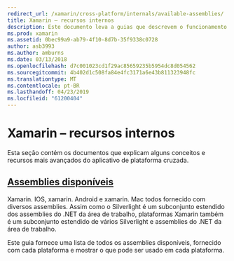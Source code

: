 ```yaml
---
redirect_url: /xamarin/cross-platform/internals/available-assemblies/
title: Xamarin – recursos internos
description: Este documento leva a guias que descrevem o funcionamento interno do Xamarin. Atualmente, ele vinculará o documento de Assemblies disponíveis.
ms.prod: xamarin
ms.assetid: 0bec99a9-ab79-4f10-8d7b-35f9338c0728
author: asb3993
ms.author: amburns
ms.date: 03/13/2018
ms.openlocfilehash: d7c001023cd1f29ac85659235b5954dc8d054562
ms.sourcegitcommit: 4b402d1c508fa84e4fc3171a6e43b811323948fc
ms.translationtype: MT
ms.contentlocale: pt-BR
ms.lasthandoff: 04/23/2019
ms.locfileid: "61200404"
---
```

# <a name="xamarin-internals"></a>Xamarin – recursos internos

Esta seção contém os documentos que explicam alguns conceitos e recursos mais avançados do aplicativo de plataforma cruzada.

## <a name="available-assembliescross-platforminternalsavailable-assembliesmd"></a>[Assemblies disponíveis](~/cross-platform/internals/available-assemblies.md)

Xamarin. IOS, xamarin. Android e xamarin. Mac todos fornecido com diversos assemblies. Assim como o Silverlight é um subconjunto estendido dos assemblies do .NET da área de trabalho, plataformas Xamarin também é um subconjunto estendido de vários Silverlight e assemblies do .NET da área de trabalho.

Este guia fornece uma lista de todos os assemblies disponíveis, fornecido com cada plataforma e mostrar o que pode ser usado em cada plataforma.




